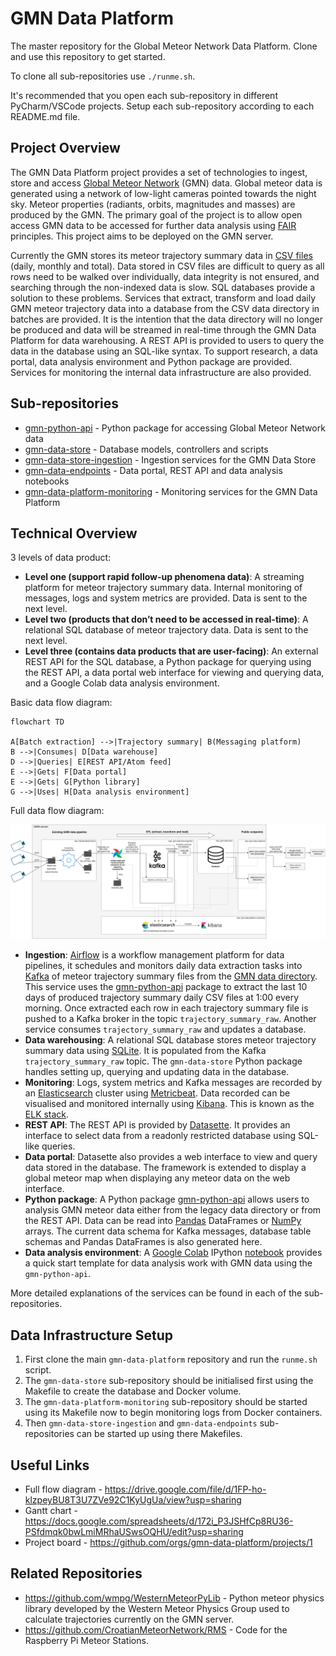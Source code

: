 # GMN Data Platform
The master repository for the Global Meteor Network Data Platform. Clone and use this repository to get started.
 
To clone all sub-repositories use `./runme.sh`. 
 
It's recommended that you open each sub-repository in different PyCharm/VSCode projects. Setup each sub-repository according to each README.md file.
 
## Project Overview
The GMN Data Platform project provides a set of technologies to ingest, store and access [Global Meteor Network](https://globalmeteornetwork.org/) (GMN) data. Global meteor data is generated using a network of low-light cameras pointed towards the night sky. Meteor properties (radiants, orbits, magnitudes and masses) are produced by the GMN. The primary goal of the project is to allow open access GMN data to be accessed for further data analysis using [FAIR](https://www.go-fair.org/fair-principles/) principles. This project aims to be deployed on the GMN server.
 
Currently the GMN stores its meteor trajectory summary data in [CSV files](https://globalmeteornetwork.org/data/traj_summary_data/) (daily, monthly and total). Data stored in CSV files are difficult to query as all rows need to be walked over individually, data integrity is not ensured, and searching through the non-indexed data is slow. SQL databases provide a solution to these problems. Services that extract, transform and load daily GMN meteor trajectory data into a database from the CSV data directory in batches are provided. It is the intention that the data directory will no longer be produced and data will be streamed in real-time through the GMN Data Platform for data warehousing. A REST API is provided to users to query the data in the database using an SQL-like syntax. To support research, a data portal, data analysis environment and Python package are provided. Services for monitoring the internal data infrastructure are also provided.
 
## Sub-repositories
- [gmn-python-api](https://github.com/gmn-data-platform/gmn-python-api) - Python package for accessing Global Meteor Network data
- [gmn-data-store](https://github.com/gmn-data-platform/gmn-data-store) - Database models, controllers and scripts
- [gmn-data-store-ingestion](https://github.com/gmn-data-platform/gmn-data-store-ingestion) - Ingestion services for the GMN Data Store
- [gmn-data-endpoints](https://github.com/gmn-data-platform/gmn-data-endpoints) - Data portal, REST API and data analysis notebooks
- [gmn-data-platform-monitoring](https://github.com/gmn-data-platform/gmn-data-platform-monitoring) - Monitoring services for the GMN Data Platform
 
## Technical Overview
 
3 levels of data product:
- **Level one (support rapid follow-up phenomena data)**: A streaming platform for meteor trajectory summary data. Internal monitoring of messages, logs and system metrics are provided. Data is sent to the next level.
- **Level two (products that don’t need to be accessed in real-time)**: A relational SQL database of meteor trajectory data. Data is sent to the next level. 
- **Level three (contains data products that are user-facing)**: An external REST API for the SQL database, a Python package for querying using the REST API, a data portal web interface for viewing and querying data, and a Google Colab data analysis environment.
 
Basic data flow diagram:
```mermaid
flowchart TD
 
A[Batch extraction] -->|Trajectory summary| B(Messaging platform)
B -->|Consumes| D[Data warehouse]
D -->|Queries| E[REST API/Atom feed]
E -->|Gets| F[Data portal]
E -->|Gets| G[Python library]
G -->|Uses| H[Data analysis environment]
```
 
Full data flow diagram:

![GMN Data Platform Flow Diagram](GMN%20Data%20Platform%20Flow%20Diagram%20V3.drawio.png)



- **Ingestion**: [Airflow](https://airflow.apache.org/) is a workflow management platform for data pipelines, it schedules and monitors daily data extraction tasks into [Kafka](https://kafka.apache.org/) of meteor trajectory summary files from the [GMN data directory](https://globalmeteornetwork.org/data/traj_summary_data/). This service uses the [gmn-python-api](https://github.com/gmn-data-platform/gmn-python-api) package to extract the last 10 days of produced trajectory summary daily CSV files at 1:00 every morning. Once extracted each row in each trajectory summary file is pushed to a Kafka broker in the topic `trajectory_summary_raw`. Another service consumes `trajectory_summary_raw` and updates a database.
- **Data warehousing**: A relational SQL database stores meteor trajectory summary data using [SQLite](https://www.sqlite.org/index.html). It is populated from the Kafka `trajectory_summary_raw` topic. The `gmn-data-store` Python package handles setting up, querying and updating data in the database.
- **Monitoring**: Logs, system metrics and Kafka messages are recorded by an [Elasticsearch](https://www.elastic.co/) cluster using [Metricbeat](https://www.elastic.co/beats/metricbeat). Data recorded can be visualised and monitored internally using [Kibana](https://www.elastic.co/kibana/). This is known as the [ELK stack](https://www.elastic.co/what-is/elk-stack).
- **REST API**: The REST API is provided by [Datasette](https://datasette.io/). It provides an interface to select data from a readonly restricted database using SQL-like queries.
- **Data portal**: Datasette also provides a web interface to view and query data stored in the database. The framework is extended to display a global meteor map when displaying any meteor data on the web interface.
- **Python package**: A Python package [gmn-python-api](https://github.com/gmn-data-platform/gmn-python-api) allows users to analysis GMN meteor data either from the legacy data directory or from the REST API. Data can be read into [Pandas](https://pandas.pydata.org/) DataFrames or [NumPy](https://numpy.org/) arrays. The current data schema for Kafka messages, database table schemas and Pandas DataFrames is also generated here.
- **Data analysis environment**: A [Google Colab](https://colab.research.google.com/?utm_source=scs-index) IPython [notebook](https://colab.research.google.com/github/gmn-data-platform/gmn-data-endpoints/blob/29f8c820bda950bf10d94e93c202857d73566e20/gmn_data_analysis_template.ipynb) provides a quick start template for data analysis work with GMN data using the `gmn-python-api`.
 
More detailed explanations of the services can be found in each of the sub-repositories.

## Data Infrastructure Setup
1. First clone the main `gmn-data-platform` repository and run the `runme.sh` script.
2. The `gmn-data-store` sub-repository should be initialised first using the Makefile to create the database and Docker volume.
3. The `gmn-data-platform-monitoring` sub-repository should be started using its Makefile now to begin monitoring logs from Docker containers.
4. Then `gmn-data-store-ingestion` and `gmn-data-endpoints` sub-repositories can be started up using there Makefiles.

## Useful Links
- Full flow diagram - https://drive.google.com/file/d/1FP-ho-klzpeyBU8T3U7ZVe92C1KyUgUa/view?usp=sharing
- Gantt chart - https://docs.google.com/spreadsheets/d/172i_P3JSHfCp8RU36-PSfdmqk0bwLmiMRhaUSwsOQHU/edit?usp=sharing
- Project board - https://github.com/orgs/gmn-data-platform/projects/1
 
## Related Repositories
- https://github.com/wmpg/WesternMeteorPyLib - Python meteor physics library developed by the Western Meteor Physics Group used to calculate trajectories currently on the GMN server.
- https://github.com/CroatianMeteorNetwork/RMS - Code for the Raspberry Pi Meteor Stations.
